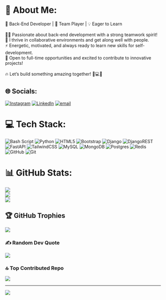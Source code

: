 # 💫 About Me:
🚀 Back-End Developer | 🤝 Team Player | 💡 Eager to Learn<br><br>👨‍💻 Passionate about back-end development with a strong teamwork spirit!<br>🏢 I thrive in collaborative environments and get along well with people.<br>⚡ Energetic, motivated, and always ready to learn new skills for self-development.<br>💼 Open to full-time opportunities and excited to contribute to innovative projects!<br><br>🔥 Let’s build something amazing together! 🚀💻✨


## 🌐 Socials:
[![Instagram](https://img.shields.io/badge/Instagram-%23E4405F.svg?logo=Instagram&logoColor=white)](https://instagram.com/mohammad.javk) [![LinkedIn](https://img.shields.io/badge/LinkedIn-%230077B5.svg?logo=linkedin&logoColor=white)](https://linkedin.com/in/mohammadreza-javaherykian-02b5a4346) [![email](https://img.shields.io/badge/Email-D14836?logo=gmail&logoColor=white)](mailto:mohammadrezajavaherykian@gmail.com) 

# 💻 Tech Stack:
![Bash Script](https://img.shields.io/badge/bash_script-%23121011.svg?style=for-the-badge&logo=gnu-bash&logoColor=white) ![Python](https://img.shields.io/badge/python-3670A0?style=for-the-badge&logo=python&logoColor=ffdd54) ![HTML5](https://img.shields.io/badge/html5-%23E34F26.svg?style=for-the-badge&logo=html5&logoColor=white) ![Bootstrap](https://img.shields.io/badge/bootstrap-%238511FA.svg?style=for-the-badge&logo=bootstrap&logoColor=white) ![Django](https://img.shields.io/badge/django-%23092E20.svg?style=for-the-badge&logo=django&logoColor=white) ![DjangoREST](https://img.shields.io/badge/DJANGO-REST-ff1709?style=for-the-badge&logo=django&logoColor=white&color=ff1709&labelColor=gray) ![FastAPI](https://img.shields.io/badge/FastAPI-005571?style=for-the-badge&logo=fastapi) ![TailwindCSS](https://img.shields.io/badge/tailwindcss-%2338B2AC.svg?style=for-the-badge&logo=tailwind-css&logoColor=white) ![MySQL](https://img.shields.io/badge/mysql-4479A1.svg?style=for-the-badge&logo=mysql&logoColor=white) ![MongoDB](https://img.shields.io/badge/MongoDB-%234ea94b.svg?style=for-the-badge&logo=mongodb&logoColor=white) ![Postgres](https://img.shields.io/badge/postgres-%23316192.svg?style=for-the-badge&logo=postgresql&logoColor=white) ![Redis](https://img.shields.io/badge/redis-%23DD0031.svg?style=for-the-badge&logo=redis&logoColor=white) ![GitHub](https://img.shields.io/badge/github-%23121011.svg?style=for-the-badge&logo=github&logoColor=white) ![Git](https://img.shields.io/badge/git-%23F05033.svg?style=for-the-badge&logo=git&logoColor=white)
# 📊 GitHub Stats:
![](https://github-readme-stats.vercel.app/api?username=kianjavk&theme=jolly&hide_border=false&include_all_commits=false&count_private=true)<br/>
![](https://github-readme-streak-stats.herokuapp.com/?user=kianjavk&theme=jolly&hide_border=false)<br/>
![](https://github-readme-stats.vercel.app/api/top-langs/?username=kianjavk&theme=jolly&hide_border=false&include_all_commits=false&count_private=true&layout=compact)

## 🏆 GitHub Trophies
![](https://github-profile-trophy.vercel.app/?username=kianjavk&theme=radical&no-frame=false&no-bg=false&margin-w=4)

### ✍️ Random Dev Quote
![](https://quotes-github-readme.vercel.app/api?type=horizontal&theme=radical)

### 🔝 Top Contributed Repo
![](https://github-contributor-stats.vercel.app/api?username=kianjavk&limit=5&theme=dark&combine_all_yearly_contributions=true)

---
[![](https://visitcount.itsvg.in/api?id=kianjavk&icon=0&color=0)](https://visitcount.itsvg.in)

<!-- Proudly created with GPRM ( https://gprm.itsvg.in ) -->

